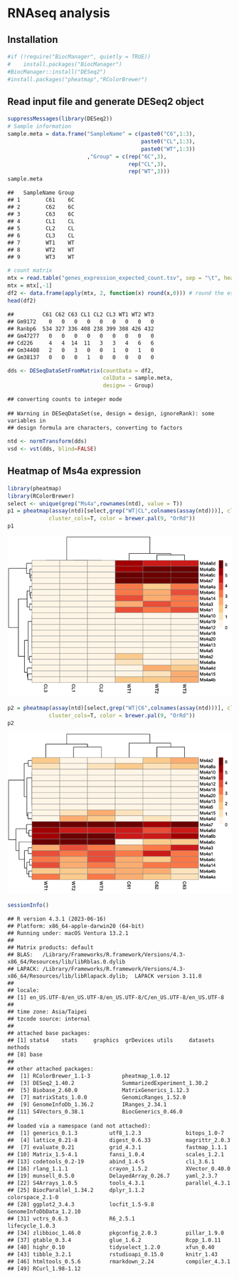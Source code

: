 RNAseq analysis
================

## Installation

``` r
#if (!require("BiocManager", quietly = TRUE))
#    install.packages("BiocManager")
#BiocManager::install("DESeq2")
#install.packages("pheatmap","RColorBrewer")
```

## Read input file and generate DESeq2 object

``` r
suppressMessages(library(DESeq2))
# Sample information
sample.meta = data.frame("SampleName" = c(paste0("C6",1:3),
                                          paste0("CL",1:3),
                                          paste0("WT",1:3))
                         ,"Group" = c(rep("6C",3),
                                      rep("CL",3),
                                      rep("WT",3)))
sample.meta
```

    ##   SampleName Group
    ## 1        C61    6C
    ## 2        C62    6C
    ## 3        C63    6C
    ## 4        CL1    CL
    ## 5        CL2    CL
    ## 6        CL3    CL
    ## 7        WT1    WT
    ## 8        WT2    WT
    ## 9        WT3    WT

``` r
# count matrix
mtx = read.table("genes_expression_expected_count.tsv", sep = "\t", header = T, row.names = 1)
mtx = mtx[,-1]
df2 <- data.frame(apply(mtx, 2, function(x) round(x,0))) # round the estiminated count generated by RSEM
head(df2)
```

    ##         C61 C62 C63 CL1 CL2 CL3 WT1 WT2 WT3
    ## Gm9172    0   0   0   0   0   0   0   0   0
    ## Ranbp6  534 327 336 408 238 399 308 426 432
    ## Gm47277   0   0   0   0   0   0   0   0   0
    ## Cd226     4   4  14  11   3   3   4   6   6
    ## Gm34408   2   0   3   0   0   1   0   1   0
    ## Gm38137   0   0   0   1   0   0   0   0   0

``` r
dds <- DESeqDataSetFromMatrix(countData = df2,
                              colData = sample.meta,
                              design= ~ Group)
```

    ## converting counts to integer mode

    ## Warning in DESeqDataSet(se, design = design, ignoreRank): some variables in
    ## design formula are characters, converting to factors

``` r
ntd <- normTransform(dds)
vsd <- vst(dds, blind=FALSE)
```

## Heatmap of Ms4a expression

``` r
library(pheatmap)
library(RColorBrewer)
select <- unique(grep("Ms4a",rownames(ntd), value = T))
p1 = pheatmap(assay(ntd)[select,grep("WT|CL",colnames(assay(ntd)))], cluster_rows=T, show_rownames=T,
             cluster_cols=T, color = brewer.pal(9, "OrRd"))
p1
```

![](RNAseq_files/figure-gfm/unnamed-chunk-3-1.png)<!-- -->

``` r
p2 = pheatmap(assay(ntd)[select,grep("WT|C6",colnames(assay(ntd)))], cluster_rows=T, show_rownames=T,
             cluster_cols=T, color = brewer.pal(9, "OrRd"))
p2
```

![](RNAseq_files/figure-gfm/unnamed-chunk-3-2.png)<!-- -->

``` r
sessionInfo()
```

    ## R version 4.3.1 (2023-06-16)
    ## Platform: x86_64-apple-darwin20 (64-bit)
    ## Running under: macOS Ventura 13.2.1
    ## 
    ## Matrix products: default
    ## BLAS:   /Library/Frameworks/R.framework/Versions/4.3-x86_64/Resources/lib/libRblas.0.dylib 
    ## LAPACK: /Library/Frameworks/R.framework/Versions/4.3-x86_64/Resources/lib/libRlapack.dylib;  LAPACK version 3.11.0
    ## 
    ## locale:
    ## [1] en_US.UTF-8/en_US.UTF-8/en_US.UTF-8/C/en_US.UTF-8/en_US.UTF-8
    ## 
    ## time zone: Asia/Taipei
    ## tzcode source: internal
    ## 
    ## attached base packages:
    ## [1] stats4    stats     graphics  grDevices utils     datasets  methods  
    ## [8] base     
    ## 
    ## other attached packages:
    ##  [1] RColorBrewer_1.1-3          pheatmap_1.0.12            
    ##  [3] DESeq2_1.40.2               SummarizedExperiment_1.30.2
    ##  [5] Biobase_2.60.0              MatrixGenerics_1.12.3      
    ##  [7] matrixStats_1.0.0           GenomicRanges_1.52.0       
    ##  [9] GenomeInfoDb_1.36.2         IRanges_2.34.1             
    ## [11] S4Vectors_0.38.1            BiocGenerics_0.46.0        
    ## 
    ## loaded via a namespace (and not attached):
    ##  [1] generics_0.1.3          utf8_1.2.3              bitops_1.0-7           
    ##  [4] lattice_0.21-8          digest_0.6.33           magrittr_2.0.3         
    ##  [7] evaluate_0.21           grid_4.3.1              fastmap_1.1.1          
    ## [10] Matrix_1.5-4.1          fansi_1.0.4             scales_1.2.1           
    ## [13] codetools_0.2-19        abind_1.4-5             cli_3.6.1              
    ## [16] rlang_1.1.1             crayon_1.5.2            XVector_0.40.0         
    ## [19] munsell_0.5.0           DelayedArray_0.26.7     yaml_2.3.7             
    ## [22] S4Arrays_1.0.5          tools_4.3.1             parallel_4.3.1         
    ## [25] BiocParallel_1.34.2     dplyr_1.1.2             colorspace_2.1-0       
    ## [28] ggplot2_3.4.3           locfit_1.5-9.8          GenomeInfoDbData_1.2.10
    ## [31] vctrs_0.6.3             R6_2.5.1                lifecycle_1.0.3        
    ## [34] zlibbioc_1.46.0         pkgconfig_2.0.3         pillar_1.9.0           
    ## [37] gtable_0.3.4            glue_1.6.2              Rcpp_1.0.11            
    ## [40] highr_0.10              tidyselect_1.2.0        xfun_0.40              
    ## [43] tibble_3.2.1            rstudioapi_0.15.0       knitr_1.43             
    ## [46] htmltools_0.5.6         rmarkdown_2.24          compiler_4.3.1         
    ## [49] RCurl_1.98-1.12
